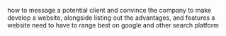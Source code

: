 how to message a potential client and convince the company to make develop a website, alongside listing out the advantages, and features a website need to have to range best on google and other search platform
